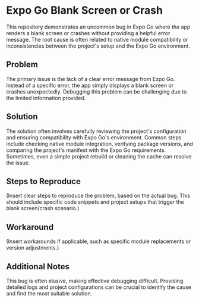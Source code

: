 # Expo Go Blank Screen or Crash

This repository demonstrates an uncommon bug in Expo Go where the app renders a blank screen or crashes without providing a helpful error message.  The root cause is often related to native module compatibility or inconsistencies between the project's setup and the Expo Go environment.

## Problem

The primary issue is the lack of a clear error message from Expo Go. Instead of a specific error, the app simply displays a blank screen or crashes unexpectedly.  Debugging this problem can be challenging due to the limited information provided.

## Solution

The solution often involves carefully reviewing the project's configuration and ensuring compatibility with Expo Go's environment.  Common steps include checking native module integration, verifying package versions, and comparing the project's manifest with the Expo Go requirements.  Sometimes, even a simple project rebuild or cleaning the cache can resolve the issue.

## Steps to Reproduce

(Insert clear steps to reproduce the problem, based on the actual bug.  This should include specific code snippets and project setups that trigger the blank screen/crash scenario.)

## Workaround

(Insert workarounds if applicable, such as specific module replacements or version adjustments.)

## Additional Notes

This bug is often elusive, making effective debugging difficult. Providing detailed logs and project configurations can be crucial to identify the cause and find the most suitable solution.